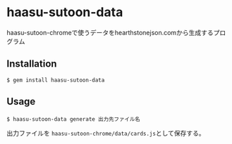 # haasu-sutoon-data
haasu-sutoon-chromeで使うデータをhearthstonejson.comから生成するプログラム

## Installation

    $ gem install haasu-sutoon-data

## Usage

    $ haasu-sutoon-data generate 出力先ファイル名

出力ファイルを `haasu-sutoon-chrome/data/cards.js`として保存する。
